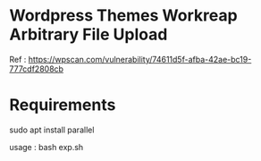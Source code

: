 # Wordpress Themes Workreap Arbitrary File Upload
Ref : https://wpscan.com/vulnerability/74611d5f-afba-42ae-bc19-777cdf2808cb 

# Requirements
sudo apt install parallel

usage : bash exp.sh <list> <thread>

